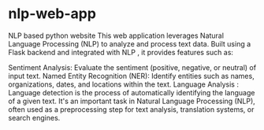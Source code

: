 # nlp-web-app
NLP based python website
This web application leverages Natural Language Processing (NLP) to analyze and process text data. 
Built using a Flask backend and integrated with NLP , it provides features such as:

Sentiment Analysis: Evaluate the sentiment (positive, negative, or neutral) of input text.
Named Entity Recognition (NER): Identify entities such as names, organizations, dates, and locations within the text.
Language Analysis : Language detection is the process of automatically identifying the language of a given text. 
                    It's an important task in Natural Language Processing (NLP), often used as a preprocessing step for text analysis, translation systems, or search engines.   
